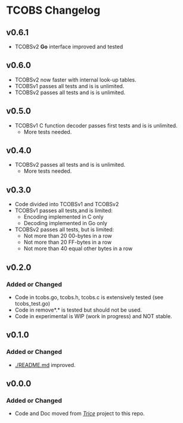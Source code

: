 # TCOBS Changelog

## v0.6.1

* TCOBSv2 **Go** interface improved and tested

## v0.6.0

* TCOBSv2 now faster with internal look-up tables.
* TCOBSv1 passes all tests and is is unlimited.
* TCOBSv2 passes all tests and is is unlimited.

## v0.5.0

* TCOBSv1 C function decoder passes first tests and is is unlimited.
  * More tests needed.

## v0.4.0

* TCOBSv2 passes all tests and is is unlimited.
  * More tests needed.

## v0.3.0

* Code divided into TCOBSv1 and TCOBSv2
* TCOBSv1 passes all tests,and is limited:
  * Encoding implemented in C only
  * Decoding implemented in Go only
* TCOBSv2 passes all tests, but is limited:
  * Not more than 20 00-bytes in a row
  * Not more than 20 FF-bytes in a row
  * Not more than 40 equal other bytes in a row

## v0.2.0

### Added or Changed

* Code in tcobs.go, tcobs.h, tcobs.c is extensively tested (see tcobs_test.go)
* Code in remove*.* is tested but should not be used.
* Code in experimental is WIP (work in progress) and NOT stable.

## v0.1.0

### Added or Changed

* [./README.md](./README.md) improved.

## v0.0.0

### Added or Changed

- Code and Doc moved from [*Trice*](https://github.com/rokath/trice) project to this repo.

<!--
- Added this changelog :)
- Fixed typos in both templates
- Back to top links
- Added more "Built With" frameworks/libraries
- Changed table of contents to start collapsed
- Added checkboxes for major features on roadmap
-->

<!--### Removed

- Some packages/libraries from acknowledgements I no longer use
-->
